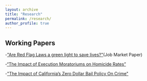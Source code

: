 ```yaml
---
layout: archive
title: "Research"
permalink: /research/
author_profile: true
---
```


## Working Papers
-["Are Red Flag Laws a green light to save lives?"](https://papers.ssrn.com/sol3/papers.cfm?abstract_id=4167250)(Job Market Paper)

-[“The Impact of Execution Moratoriums on Homicide Rates”](https://papers.ssrn.com/sol3/papers.cfm?abstract_id=4525716)

-["The Impact of California’s Zero Dollar Bail Policy On Crime"](https://papers.ssrn.com/sol3/papers.cfm?abstract_id=4559338)
